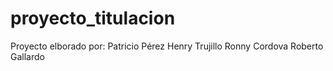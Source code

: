 # proyecto_titulacion
Proyecto elborado por:
Patricio Pérez
Henry Trujillo
Ronny Cordova
Roberto Gallardo
